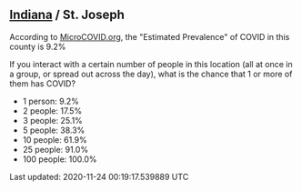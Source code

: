 
## [Indiana](/united-states/indiana) / St. Joseph

According to [MicroCOVID.org](http://microcovid.org),
the "Estimated Prevalence" of COVID in this county is 9.2%

If you interact with a certain number of people in this location
(all at once in a group, or spread out across the day), what is the chance that
1 or more of them has COVID?

- 1 person: 9.2%
- 2 people: 17.5%
- 3 people: 25.1%
- 5 people: 38.3%
- 10 people: 61.9%
- 25 people: 91.0%
- 100 people: 100.0%

Last updated: 2020-11-24 00:19:17.539889 UTC
